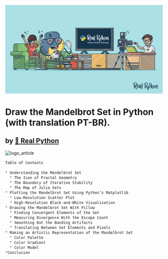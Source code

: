 ![logo_RealPython](https://raw.githubusercontent.com/CarlosViniMSouza/Article-Prettify_DataStructure/master/translation/images/logo_RealPython.webp)

# Draw the Mandelbrot Set in Python (with translation PT-BR).

## by [🐍 Real Python](https://realpython.com/team/bzaczynski/)

![logo_article](https://files.realpython.com/media/Drawing-Fractals-With-Complex-Numbers_Watermarked.2ce17950b605.jpg)

```
Table of Contents

° Understanding the Mandelbrot Set
  ° The Icon of Fractal Geometry
  ° The Boundary of Iterative Stability
  ° The Map of Julia Sets
° Plotting the Mandelbrot Set Using Python’s Matplotlib
  ° Low-Resolution Scatter Plot
  ° High-Resolution Black-and-White Visualization
° Drawing the Mandelbrot Set With Pillow
  ° Finding Convergent Elements of the Set
  ° Measuring Divergence With the Escape Count
  ° Smoothing Out the Banding Artifacts
  ° Translating Between Set Elements and Pixels
° Making an Artistic Representation of the Mandelbrot Set
  ° Color Palette
  ° Color Gradient
  ° Color Model
°Conclusion
```
